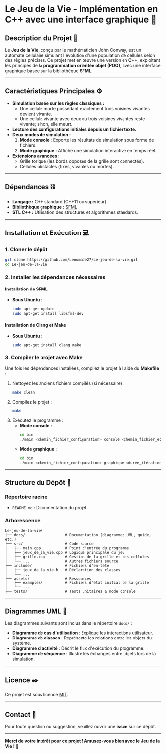 
# **Le Jeu de la Vie - Implémentation en C++ avec une interface graphique** 🧬

## **Description du Projet** 📝

Le **Jeu de la Vie**, conçu par le mathématicien John Conway, est un automate cellulaire simulant l'évolution d'une population de cellules selon des règles précises. Ce projet met en œuvre une version en **C++**, exploitant les principes de la **programmation orientée objet (POO)**, avec une interface graphique basée sur la bibliothèque **SFML**.

---

## **Caractéristiques Principales** ⚙️

- **Simulation basée sur les règles classiques :**
  - Une cellule morte possédant exactement trois voisines vivantes devient vivante.
  - Une cellule vivante avec deux ou trois voisines vivantes reste vivante; sinon, elle meurt.
- **Lecture des configurations initiales depuis un fichier texte.**
- **Deux modes de simulation :**
  1. **Mode console :** Exporte les résultats de simulation sous forme de fichiers.
  2. **Mode graphique :** Affiche une simulation interactive en temps réel.
- **Extensions avancées :**
  - Grille torique (les bords opposés de la grille sont connectés).
  - Cellules obstacles (fixes, vivantes ou mortes).

---

## **Dépendances** ⛓️
- **Langage :** C++ standard (C++11 ou supérieur)
- **Bibliothèque graphique :** [SFML](https://www.sfml-dev.org/)
- **STL C++ :** Utilisation des structures et algorithmes standards.

---

## **Installation et Exécution** 💻

### **1. Cloner le dépôt**
```bash
git clone https://github.com/Lenomade27/Le-jeu-de-la-vie.git
cd Le-jeu-de-la-vie
```

### **2. Installer les dépendances nécessaires**

#### **Installation de SFML**
- **Sous Ubuntu :**
  ```bash
  sudo apt-get update
  sudo apt-get install libsfml-dev

#### **Installation de Clang et Make**
- **Sous Ubuntu :**
  ```bash
  sudo apt-get install clang make
  ```

### **3. Compiler le projet avec Make**

Une fois les dépendances installées, compilez le projet à l'aide du **Makefile** :
1. Nettoyez les anciens fichiers compilés (si nécessaire) :
   ```bash
   make clean
   ```
2. Compilez le projet :
   ```bash
   make
   ```
3. Exécutez le programme :
   - **Mode console :**
     ```bash
     cd bin
     ./main <chemin_fichier_configuration> console <chemin_fichier_ecriture>
     ```
   - **Mode graphique :**
     ```bash
     cd bin
     ./main <chemin_fichier_configuration> graphique <durée_itération>
     ```

---

## **Structure du Dépôt** 🌳

### **Répertoire racine**
- `README.md` : Documentation du projet.

### **Arborescence**
```
Le-jeu-de-la-vie/
├── docs/                  # Documentation (diagrammes UML, guide, etc.)
├── src/                   # Code source
│   ├── main.cpp           # Point d'entrée du programme
│   ├── jeux_de_la_vie.cpp # Logique principale du jeu
│   ├── grille.cpp         # Gestion de la grille et des cellules
│   └── ...                # Autres fichiers source
├── include/               # Fichiers d'en-tête
│   ├── jeux_de_la_vie.h   # Déclaration des classes
│   └── ...
├── assets/                # Ressources
│   ├── examples/          # Fichiers d'état initial de la grille
│   └── ...
├── tests/                 # Tests unitaires & mode console

```
---

## **Diagrammes UML** 🔲

Les diagrammes suivants sont inclus dans le répertoire `docs/` :
- **Diagramme de cas d'utilisation** : Explique les interactions utilisateur.
- **Diagramme de classes** : Représente les relations entre les objets du système.
- **Diagramme d'activité** : Décrit le flux d'exécution du programme.
- **Diagramme de séquence** : Illustre les échanges entre objets lors de la simulation.

---

## **Licence** ✒️

Ce projet est sous licence [MIT](./LICENSE).

---

## **Contact** 📧

Pour toute question ou suggestion, veuillez ouvrir une **issue** sur ce dépôt.

---

 **Merci de votre intérêt pour ce projet ! Amusez-vous bien avec le Jeu de la Vie !** 💪
